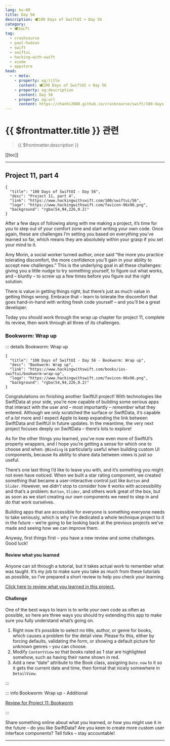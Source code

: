 ```yaml
---
lang: ko-KR
title: Day 56
description: 🕊️100 Days of SwiftUI > Day 56
category:
  - 🕊️Swift
tag: 
  - crashcourse
  - paul-hudson
  - swift
  - swiftui
  - hacking-with-swift
  - xcode
  - appstore
head:
  - - meta:
    - property: og:title
      content: 🕊️100 Days of SwiftUI > Day 56
    - property: og:description
      content: Day 56
    - property: og:url
      content: https://chanhi2000.github.io/crashcourse/swift/100-days-of-swiftui/56.html
---
```


# {{ $frontmatter.title }} 관련

> {{ $frontmatter.description }}

[[toc]]

---

## Project 11, part 4

```component VPCard
{
  "title": "100 Days of SwiftUI - Day 56",
  "desc": "Project 11, part 4",
  "link": "https://www.hackingwithswift.com/100/swiftui/56",
  "logo": "https://www.hackingwithswift.com/favicon-96x96.png",
  "background": "rgba(54,94,226,0.2)"
}
```

After a few days of following along with me making a project, it’s time for you to step out of your comfort zone and start writing your own code. Once again, these are challenges I’m setting you based on everything you’ve learned so far, which means they are absolutely within your grasp if you set your mind to it.

Amy Morin, a social worker turned author, once said “the more you practice tolerating discomfort, the more confidence you'll gain in your ability to accept new challenges.” This is the underlying goal in all these challenges: giving you a little nudge to try something yourself, to figure out what works, and – bluntly – to screw up a few times before you figure out the right solution.

There is value in getting things right, but there’s just as much value in getting things wrong. Embrace that – learn to tolerate the discomfort that goes hand-in-hand with writing fresh code yourself – and you’ll be a great developer.

Today you should work through the wrap up chapter for project 11, complete its review, then work through all three of its challenges.

### Bookworm: Wrap up

::: details Bookworm: Wrap up

```component VPCard
{
  "title": "100 Days of SwiftUI - Day 56 - Bookworm: Wrap up",
  "desc": "Bookworm: Wrap up",
  "link": "https://www.hackingwithswift.com/books/ios-swiftui/bookworm-wrap-up",
  "logo": "https://www.hackingwithswift.com/favicon-96x96.png",
  "background": "rgba(54,94,226,0.2)"
}
```

Congratulations on finishing another SwiftUI project! With technologies like SwiftData at your side, you’re now capable of building some serious apps that interact with the user and – most importantly – _remember_ what they entered. Although we only scratched the surface or SwiftData, it’s capable of a _lot_ more and I expect Apple to keep expanding the link between SwiftData and SwiftUI in future updates. In the meantime, the very next project focuses deeply on SwiftData – there’s lots to explore!

As for the other things you learned, you’ve now even more of SwiftUI’s property wrappers, and I hope you’re getting a sense for which one to choose and when. `@Binding` is particularly useful when building custom UI components, because its ability to share data between views is just so useful.

There’s one last thing I’d like to leave you with, and it’s something you might not even have noticed. When we built a star rating component, we created something that became a user-interactive control just like `Button` and `Slider`. However, we _didn’t_ stop to consider how it works with accessibility and that’s a problem: `Button`, `Slider`, and others work great of the box, but as soon as we start creating our _own_ components we need to step in and do that work ourselves.

Building apps that are accessible for everyone is something everyone needs to take seriously, which is why I’ve dedicated a whole technique project to it in the future – we’re going to be looking back at the previous projects we’ve made and seeing how we can improve them.

Anyway, first things first – you have a new review and some challenges. Good luck!

#### Review what you learned

Anyone can sit through a tutorial, but it takes actual work to remember what was taught. It’s my job to make sure you take as much from these tutorials as possible, so I’ve prepared a short review to help you check your learning.

[Click here to review what you learned in this project.][bookworm]

#### Challenge

One of the best ways to learn is to write your own code as often as possible, so here are three ways you should try extending this app to make sure you fully understand what’s going on.

1. Right now it’s possible to select no title, author, or genre for books, which causes a problem for the detail view. Please fix this, either by forcing defaults, validating the form, or showing a default picture for unknown genres – you can choose.
2. Modify `ContentView` so that books rated as 1 star are highlighted somehow, such as having their name shown in red.
3. Add a new “date” attribute to the Book class, assigning `Date.now` to it so it gets the current date and time, then format that nicely somewhere in `DetailView`.

:::

::: info Bookworm: Wrap up - Additional

[Review for Project 11: Bookworm][bookworm]

:::

Share something online about what you learned, or how you might use it in the future – do you like SwiftData? Are you keen to create more custom user interface components? Tell folks – stay accountable!

---

<TagLinks />

[bookworm]: https://www.hackingwithswift.com/review/ios-swiftui/bookworm